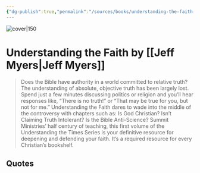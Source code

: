 ```yaml
---
{"dg-publish":true,"permalink":"/sources/books/understanding-the-faith-by-jeff-myers/","title":"Understanding the Faith","tags":["genre/Religion"],"noteIcon":2}
---
```



![cover|150](http://books.google.com/books/content?id=Jf_hCwAAQBAJ&printsec=frontcover&img=1&zoom=1&edge=curl&source=gbs_api)

# Understanding the Faith by [[Jeff Myers\|Jeff Myers]]

> Does the Bible have authority in a world committed to relative truth? The understanding of absolute, objective truth has been largely lost. Spend just a few minutes discussing politics or religion and you’ll hear responses like, “There is no truth!” or “That may be true for you, but not for me.” Understanding the Faith dares to wade into the middle of the controversy with chapters such as: Is God Christian? Isn’t Claiming Truth Intolerant? Is the Bible Anti-Science? Summit Ministries’ half century of teaching, this first volume of the Understanding the Times Series is your definitive resource for deepening and defending your faith. It’s a required resource for every Christian’s bookshelf.

## Quotes